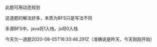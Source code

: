 此题可用动态规划

这道题的解法好多，本质为BFS只是写法不同

多源BFS中，java将1入栈，js将0入栈

今天欠一道题2020-08-05T16:33:46.291Z（准确说是昨天，今天刚刚开始）